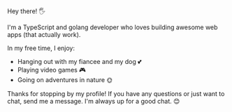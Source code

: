 Hey there! 🖐️

I'm a TypeScript and golang developer who loves building awesome web apps (that actually work).

In my free time, I enjoy:
- Hanging out with my fiancee and my dog 💕
- Playing video games 🎮
- Going on adventures in nature 🌞

Thanks for stopping by my profile! If you have any questions or just want to chat, send me a message. I'm always up for a good chat. 😊

